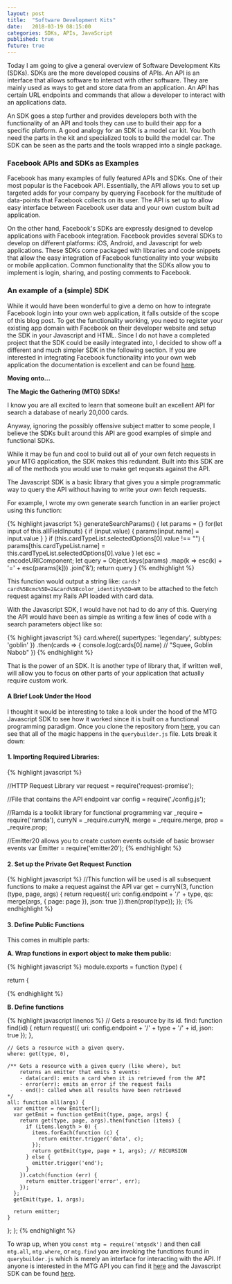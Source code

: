```yaml
---
layout: post
title:  "Software Development Kits"
date:   2018-03-19 08:15:00
categories: SDKs, APIs, JavaScript
published: true
future: true
---
```

Today I am going to give a general overview of Software Development Kits (SDKs). SDKs are the more developed cousins of APIs. An API is an interface that allows software to interact with other software. They are mainly used as ways to get and store data from an application. An API has certain URL endpoints and commands that allow a developer to interact with an applications data.

An SDK goes a step further and provides developers both with the functionality of an API and tools they can use to build their app for a specific platform. A good analogy for an SDK is a model car kit. You both need the parts in the kit and specialized tools to build the model car. The SDK can be seen as the parts and the tools wrapped into a single package.

### Facebook APIs and SDKs as Examples

Facebook has many examples of fully featured APIs and SDKs. One of their most popular is the Facebook API. Essentially, the API allows you to set up targeted adds for your company by querying Facebook for the multitude of data-points that Facebook collects on its user. The API is set up to allow easy interface between Facebook user data and your own custom built ad application.

On the other hand, Facebook's SDKs are expressly designed to develop applications with Facebook integration. Facebook provides several SDKs to develop on different platforms: iOS, Android, and Javascript for web applications. These SDKs come packaged with libraries and code snippets that allow the easy integration of Facebook functionality into your website or mobile application. Common functionality that the SDKs allow you to implement is login, sharing, and posting comments to Facebook.


### An example of a (simple) SDK

While it would have been wonderful to give a demo on how to integrate Facebook login into your own web application, it falls outside of the scope of this blog post. To get the functionality working, you need to register your existing app domain with Facebook on their developer website and setup the SDK in your Javascript and HTML. Since I do not have a completed project that the SDK could be easily integrated into, I decided to show off a different and much simpler SDK in the following section. If you are interested in integrating Facebook functionality into your own web application the documentation is excellent and can be found [here](https://developers.facebook.com/docs/javascript).

**Moving onto...**

**The Magic the Gathering (MTG) SDKs!**

I know you are all excited to learn that someone built an excellent API for search a database of nearly 20,000 cards.

Anyway, ignoring the possibly offensive subject matter to some people, I believe the SDKs built around this API are good examples of simple and functional SDKs.

While it may be fun and cool to build out all of your own fetch requests in your MTG application, the SDK makes this redundant. Built into this SDK are all of the methods you would use to make get requests against the API.

The Javascript SDK is a basic library that gives you a simple programmatic way to query the API without having to write your own fetch requests.

For example, I wrote my own generate search function in an earlier project using this function:

{% highlight javascript %}
generateSearchParams() {
  let params = {}
  for(let input of this.allFieldInputs) {
    if (input.value) {
      params[input.name] = input.value
    }
  }
  if (this.cardTypeList.selectedOptions[0].value !== "") {
    params[this.cardTypeList.name] = this.cardTypeList.selectedOptions[0].value
  }
  let esc = encodeURIComponent;
  let query = Object.keys(params)
      .map(k => esc(k) + '=' + esc(params[k]))
      .join('&');
  return query
}
{% endhighlight %}

This function would output a string like: ```cards?card%5Bcmc%5D=2&card%5Bcolor_identity%5D=WR``` to be attached to the fetch request against my Rails API loaded with card data.

With the Javascript SDK, I would have not had to do any of this. Querying the API would have been as simple as writing a few lines of code with a search parameters object like so:

{% highlight javascript %}
card.where({ supertypes: 'legendary', subtypes: 'goblin' })
.then(cards => {
    console.log(cards[0].name) // "Squee, Goblin Nabob"
})
{% endhighlight %}

That is the power of an SDK. It is another type of library that, if written well, will allow you to focus on other parts of your application that actually require custom work.

#### A Brief Look Under the Hood ####

I thought it would be interesting to take a look under the hood of the MTG Javascript SDK to see how it worked since it is built on a functional programming paradigm. Once you clone the repository from [here](https://github.com/MagicTheGathering/mtg-sdk-javascript), you can see that all of the magic happens in the ```querybuilder.js``` file. Lets break it down:

#### 1. Importing Required Libraries: ####
{% highlight javascript %}

//HTTP Request Library
var request = require('request-promise');

//File that contains the API endpoint
var config = require('./config.js');

//Ramda is a toolkit library for functional programming
var _require = require('ramda'),
    curryN = _require.curryN,
    merge = _require.merge,
    prop = _require.prop;

//Emitter20 allows you to create custom events outside of basic browser events
var Emitter = require('emitter20');
{% endhighlight %}

#### 2. Set up the Private Get Request Function ####

{% highlight javascript %}
//This function will be used is all subsequent functions to make a request against the API
var get = curryN(3, function (type, page, args) {
  return request({
    uri: config.endpoint + '/' + type,
    qs: merge(args, {
      page: page
    }),
    json: true
  }).then(prop(type));
});
{% endhighlight %}

#### 3. Define Public Functions ####

This comes in multiple parts:

**A. Wrap functions in export object to make them public:**

{% highlight javascript %}
module.exports = function (type) {

  return {

{% endhighlight %}

**B. Define functions**

{% highlight javascript linenos %}
    // Gets a resource by its id.
    find: function find(id) {
      return request({
        uri: config.endpoint + '/' + type + '/' + id,
        json: true
      });
    },

    // Gets a resource with a given query.
    where: get(type, 0),

    /** Gets a resource with a given query (like where), but
        returns an emitter that emits 3 events:
        - data(card): emits a card when it is retrieved from the API
        - error(err): emits an error if the request fails
        - end(): called when all results have been retrieved
    */
    all: function all(args) {
      var emitter = new Emitter();
      var getEmit = function getEmit(type, page, args) {
        return get(type, page, args).then(function (items) {
          if (items.length > 0) {
            items.forEach(function (c) {
              return emitter.trigger('data', c);
            });
            return getEmit(type, page + 1, args); // RECURSION
          } else {
            emitter.trigger('end');
          }
        }).catch(function (err) {
          return emitter.trigger('error', err);
        });
      };
      getEmit(type, 1, args);

      return emitter;
    }

  };
};
{% endhighlight %}

To wrap up, when you ```const mtg = require('mtgsdk')``` and then call ```mtg.all```, ```mtg.where```, or ```mtg.find``` you are invoking the functions found in ```querybuilder.js``` which is merely an interface for interacting with the API. If anyone is interested in the MTG API you can find it [here](https://magicthegathering.io/) and the Javascript SDK can be found [here](https://github.com/MagicTheGathering/mtg-sdk-javascript).
